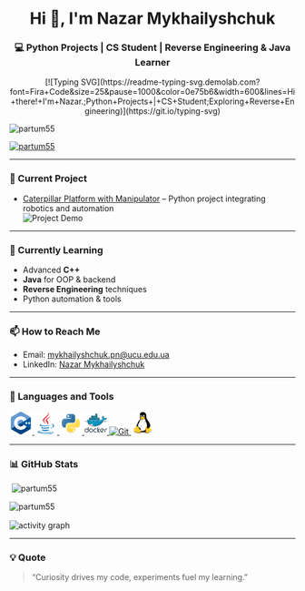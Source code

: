 <h1 align="center">Hi 👋, I'm Nazar Mykhailyshchuk</h1>

<h3 align="center">
💻 Python Projects | CS Student | Reverse Engineering & Java Learner
</h3>

<!-- Typing animation -->
<p align="center">
[![Typing SVG](https://readme-typing-svg.demolab.com?font=Fira+Code&size=25&pause=1000&color=0e75b6&width=600&lines=Hi+there!+I'm+Nazar.;Python+Projects+|+CS+Student;Exploring+Reverse+Engineering)](https://git.io/typing-svg)
</p>

<!-- Profile views -->
<p align="left">
  <img src="https://komarev.com/ghpvc/?username=partum55&label=Profile%20views&color=0e75b6&style=flat" alt="partum55" />
</p>

<!-- GitHub Trophy -->
<p align="left">
  <a href="https://github.com/ryo-ma/github-profile-trophy">
    <img src="https://github-profile-trophy.vercel.app/?username=partum55" alt="partum55" />
  </a>
</p>

---

### 🔭 Current Project
- [Caterpillar Platform with Manipulator](https://github.com/partum55/pj_platform_pok_2025) – Python project integrating robotics and automation  
![Project Demo](https://media.giphy.com/media/3o6Zt6ML6BklcajjsA/giphy.gif) <!-- заміни на свій GIF -->

---

### 🌱 Currently Learning
- Advanced **C++**  
- **Java** for OOP & backend  
- **Reverse Engineering** techniques  
- Python automation & tools  

---

### 📫 How to Reach Me
- Email: [mykhailyshchuk.pn@ucu.edu.ua](mailto:mykhailyshchuk.pn@ucu.edu.ua)  
- LinkedIn: [Nazar Mykhailyshchuk](https://linkedin.com/in/nazar-mykhailyshchuk-01479a325)  

---

### 🧰 Languages and Tools
<p align="left"> 
<a href="https://www.w3schools.com/cpp/" target="_blank"> <img src="https://raw.githubusercontent.com/devicons/devicon/master/icons/cplusplus/cplusplus-original.svg" alt="C++" width="40" height="40"/> </a> 
<a href="https://www.java.com" target="_blank"> <img src="https://raw.githubusercontent.com/devicons/devicon/master/icons/java/java-original.svg" alt="Java" width="40" height="40"/> </a> 
<a href="https://www.python.org" target="_blank"> <img src="https://raw.githubusercontent.com/devicons/devicon/master/icons/python/python-original.svg" alt="Python" width="40" height="40"/> </a> 
<a href="https://www.docker.com/" target="_blank"> <img src="https://raw.githubusercontent.com/devicons/devicon/master/icons/docker/docker-original-wordmark.svg" alt="Docker" width="40" height="40"/> </a> 
<a href="https://git-scm.com/" target="_blank"> <img src="https://www.vectorlogo.zone/logos/git-scm/git-scm-icon.svg" alt="Git" width="40" height="40"/> </a> 
<a href="https://www.linux.org/" target="_blank"> <img src="https://raw.githubusercontent.com/devicons/devicon/master/icons/linux/linux-original.svg" alt="Linux" width="40" height="40"/> </a> 
</p>

---

### 📊 GitHub Stats
<p>&nbsp;<img align="center" src="https://github-readme-stats.vercel.app/api?username=partum55&show_icons=true&locale=en" alt="partum55" /></p>
<p><img align="center" src="https://github-readme-streak-stats.herokuapp.com/?user=partum55&" alt="partum55" /></p>
<p><img align="center" src="https://activity-graph.herokuapp.com/graph?username=partum55&theme=react-dark&hide_border=true" alt="activity graph" /></p>

---

### 💡 Quote
> “Curiosity drives my code, experiments fuel my learning.”
